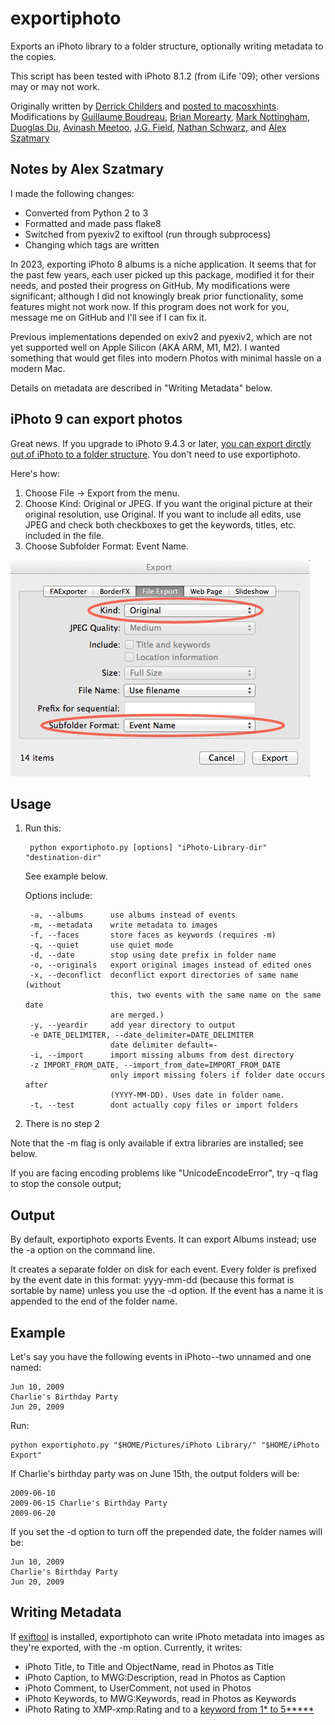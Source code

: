 exportiphoto
============

Exports an iPhoto library to a folder structure, optionally writing
metadata to the copies.

This script has been tested with iPhoto 8.1.2 (from iLife '09); other versions
may or may not work.

Originally written by [Derrick Childers](https://github.com/derrickchilders) and
[posted to macosxhints](http://www.macosxhints.com/article.php?story=20081108132735425).
Modifications by
[Guillaume Boudreau](http://github.com/gboudreau),
[Brian Morearty](http://github.com/BMorearty),
[Mark Nottingham](http://github.com/mnot),
[Duoglas Du](http://github.com/duoglas),
[Avinash Meetoo](http://github.com/avinash),
[J.G. Field](http://gitub.com/jgfield),
[Nathan Schwarz](https://github.com/nathanschwarz), and
[Alex Szatmary](https://github.com/AlexSzatmary)

Notes by Alex Szatmary
----------------------
I made the following changes:
* Converted from Python 2 to 3
* Formatted and made pass flake8
* Switched from pyexiv2 to exiftool (run through subprocess)
* Changing which tags are written

In 2023, exporting iPhoto 8 albums is a niche application. It seems that for the past
few years, each user picked up this package, modified it for their needs, and posted
their progress on GitHub. My modifications were significant; although I did not
knowingly break prior functionality, some features might not work now. If this program
does not work for you, message me on GitHub and I'll see if I can fix it.

Previous implementations depended on exiv2 and pyexiv2, which are not yet supported well
on Apple Silicon (AKA ARM, M1, M2). I wanted something that would get files into modern
Photos with minimal hassle on a modern Mac.

Details on metadata are described in "Writing Metadata" below.

iPhoto 9 can export photos
--------------------------

Great news. If you upgrade to iPhoto 9.4.3 or later, [you can export dirctly out of
iPhoto to a folder structure](https://discussions.apple.com/message/24759040#24759040).
You don't need to use exportiphoto.

Here's how:

1. Choose File &rarr; Export from the menu.
2. Choose Kind: Original or JPEG. If you want the original picture at
   their original resolution, use Original. If you want to include all
   edits, use JPEG and check both checkboxes to get the keywords,
   titles, etc. included in the file.
3. Choose Subfolder Format: Event Name.

![Exporting folders out of iPhoto](iPhoto11exportbyevent.png)

Usage
-----

1. Run this:

        python exportiphoto.py [options] "iPhoto-Library-dir" "destination-dir"

    See example below.

    Options include:

        -a, --albums      use albums instead of events
        -m, --metadata    write metadata to images
        -f, --faces       store faces as keywords (requires -m)
        -q, --quiet       use quiet mode
        -d, --date        stop using date prefix in folder name
        -o, --originals   export original images instead of edited ones
        -x, --deconflict  deconflict export directories of same name (without
                          this, two events with the same name on the same date
                          are merged.)
        -y, --yeardir     add year directory to output
        -e DATE_DELIMITER, --date_delimiter=DATE_DELIMITER
                          date delimiter default=-
        -i, --import      import missing albums from dest directory
        -z IMPORT_FROM_DATE, --import_from_date=IMPORT_FROM_DATE
                          only import missing folers if folder date occurs after
                          (YYYY-MM-DD). Uses date in folder name.
        -t, --test        dont actually copy files or import folders

2. There is no step 2

Note that the -m flag is only available if extra libraries are installed;
see below.

If you are facing encoding problems like "UnicodeEncodeError", try -q flag to stop the console output;

Output
------

By default, exportiphoto exports Events.  It can export Albums instead; use
the -a option on the command line.

It creates a separate folder on disk for each event.  Every folder is prefixed by the
event date in this format: yyyy-mm-dd (because this format is sortable by name) unless
you use the -d option. If the event has a name it is appended to the end of the folder
name.

Example
-------

Let's say you have the following events in iPhoto--two unnamed and one named:

    Jun 10, 2009
    Charlie's Birthday Party
    Jun 20, 2009

Run:

    python exportiphoto.py "$HOME/Pictures/iPhoto Library/" "$HOME/iPhoto Export"

If Charlie's birthday party was on June 15th, the output folders will be:

    2009-06-10
    2009-06-15 Charlie's Birthday Party
    2009-06-20

If you set the -d option to turn off the prepended date, the folder names will be:

    Jun 10, 2009
    Charlie's Birthday Party
    Jun 20, 2009

Writing Metadata
----------------

If [exiftool](https://exiftool.org/) is installed, exportiphoto can write iPhoto
metadata into images as they're exported, with the -m option. Currently, it writes:

 - iPhoto Title, to Title and ObjectName, read in Photos as Title
 - iPhoto Caption, to MWG:Description, read in Photos as Caption
 - iPhoto Comment, to UserComment, not used in Photos
 - iPhoto Keywords, to MWG:Keywords, read in Photos as Keywords
 - iPhoto Rating to XMP-xmp:Rating and to a [keyword from 1* to 5*****](https://discussions.apple.com/docs/DOC-8531)
